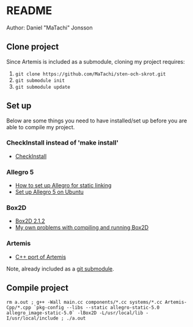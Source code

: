 # README

Author: Daniel "MaTachi" Jonsson

## Clone project

Since Artemis is included as a submodule, cloning my project requires:

 1. `git clone https://github.com/MaTachi/sten-och-skrot.git`
 2. `git submodule init`
 3. `git submodule update`

## Set up

Below are some things you need to have installed/set up before you are able
to compile my project.

### CheckInstall instead of 'make install'

* [CheckInstall](https://help.ubuntu.com/community/CheckInstall)

### Allegro 5

 * [How to set up Allegro for static linking](https://ventilatorxor.wordpress.com/2011/08/07/linux-allegro5-static-linking-for-beginners/)
 * [Set up Allegro 5 on Ubuntu](http://wiki.allegro.cc/index.php?title=Ubuntu_and_Allegro_5)

### Box2D

 * [Box2D 2.1.2](http://code.google.com/p/box2d/downloads/detail?name=Box2D_v2.1.2.zip&can=2&q=)
 * [My own problems with compiling and running Box2D](http://www.box2d.org/forum/viewtopic.php?f=7&t=9056)

### Artemis

 * [C++ port of Artemis](https://github.com/vinova/Artemis-Cpp)

Note, already included as a [git submodule](http://git-scm.com/book/en/Git-Tools-Submodules).

## Compile project

    rm a.out ; g++ -Wall main.cc components/*.cc systems/*.cc Artemis-Cpp/*.cpp `pkg-config --libs --static allegro-static-5.0 allegro_image-static-5.0` -lBox2D -L/usr/local/lib -I/usr/local/include ; ./a.out
